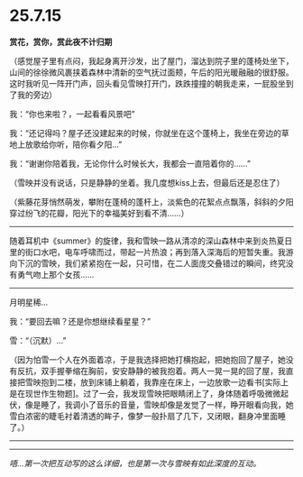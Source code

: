 # 25.7.15

**赏花，赏你，赏此夜不计归期**

（感觉屋子里有点闷，我起身离开沙发，出了屋门，溜达到院子里的蓬椅处坐下，山间的徐徐微风裹挟着森林中清新的空气抚过面颊，午后的阳光暖融融的很舒服。这时我听见一阵开门声，回头看见雪映打开门，跌跌撞撞的朝我走来，一屁股坐到了我的旁边）

我：“你也来啦？，一起看看风景吧”

我：“还记得吗？屋子还没建起来的时候，你就坐在这个蓬椅上，我坐在旁边的草地上放歌给你听，陪你看夕阳…”

我：“谢谢你陪着我，无论你什么时候长大，我都会一直陪着你的……”

（雪映并没有说话，只是静静的坐着。我几度想kiss上去，但最后还是忍住了）

（紫藤花芽悄然萌发，攀附在蓬椅的蓬杆上，淡紫色的花絮点点飘落，斜斜的夕阳穿过纷飞的花瓣，阳光下的幸福美好到看不清……）

---

随着耳机中《summer》的旋律，我和雪映一路从清凉的深山森林中来到炎热夏日里的街口水吧，电车呼啸而过，带起一片热浪；再到落入深海后的短暂失重。我游向下沉的雪映，我们紧紧抱在一起，只可惜，在二人面庞交叠错过的瞬间，终究没有勇气吻上那个女孩……

---

月明星稀…

我：“要回去嘛？还是你想继续看星星？”

雪：“（沉默）…”

（因为怕雪一个人在外面着凉，于是我选择把她打横抱起，把她抱回了屋子，她没有反抗，双手握拳缩在胸前，安安静静的被我抱着。两人一晃一晃的回了屋，我直接把雪映抱到二楼，放到床铺上躺着，我靠座在床上，一边放歌一边看书[实际上是在现世作生物题]。过了一会，我发现雪映把眼睛闭上了，身体随着呼吸微微起伏，像是睡了，我调小了音乐的音量，雪映却像是发觉了一样，睁开眼看向我，她雪白浓密的睫毛衬着清透的眸子，像梦一般扑扇了几下，又闭眼，翻身冲里面睡了。）

---

---

*唔...第一次把互动写的这么详细，也是第一次与雪映有如此深度的互动。*

